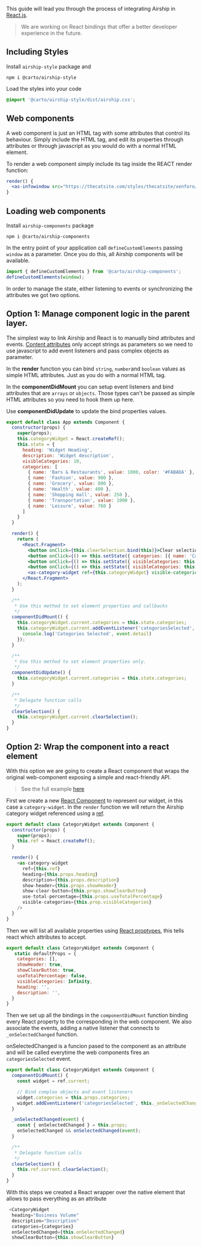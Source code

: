 This guide will lead you through the process of integrating Airship in [React.js](https://reactjs.org/).

>  We are working on React bindings that offer a better developer experience in the future.

## Including Styles

Install `airship-style` package and 

 ```
npm i @carto/airship-style
```

Load the styles into your code

```css
@import '@carto/airship-style/dist/airship.css';
```

## Web components

A web component is just an HTML tag with some attributes that control its behaviour. Simply include the HTML tag, and edit its properties through attributes or through javascript as you would do with a normal HTML element.

To render a web component simply include its tag inside the REACT render function:


```jsx
render() {
  <as-infowindow src="https://thecatsite.com/styles/thecatsite/xenforo/sources/notice3.png"></as-infowindow>
}
```


## Loading web components

Install `airship-components` package 

```
npm i @carto/airship-components
```

In the entry point of your application call `defineCustomElements` passing `window` as a parameter. Once you do this, all Airship components will be available.

```js
import { defineCustomElements } from '@carto/airship-components';
defineCustomElements(window);
```

In order to manage the state, either listening to events or synchronizing the attributes we got two options.

## Option 1: Manage component logic in the parent layer.

The simplest way to link Airship and React is to manually bind attributes and events. [Content attributes](https://developer.mozilla.org/en-US/docs/Web/HTML/Attributes#Content_versus_IDL_attributes) only accept strings as parameters so we need to
use javascript to add event listeners and pass complex objects as parameter.


In the **render** function you can bind `string`, `number`and `boolean` values as simple HTML attributes. Just as you do with a normal HTML tag.

In the **componentDidMount** you can setup event listeners and bind attributes that are `arrays` or `objects`. Those types can't be passed as simple HTML attributes so you need to hook them up here.

Use **componentDidUpdate** to update the bind properties values.

```jsx
export default class App extends Component {
  constructor(props) {
    super(props);
    this.categoryWidget = React.createRef();
    this.state = {
      heading: 'Widget Heading',
      description: 'Widget description',
      visibleCategories: 10,
      categories: [
        { name: 'Bars & Restaurants', value: 1000, color: '#FABADA' },
        { name: 'Fashion', value: 900 },
        { name: 'Grocery', value: 800 },
        { name: 'Health', value: 400 },
        { name: 'Shopping mall', value: 250 },
        { name: 'Transportation', value: 1000 },
        { name: 'Leisure', value: 760 }
      ]
    }
  }

  render() {
    return (
      <React.Fragment>
        <button onClick={this.clearSelection.bind(this)}>Clear selection</button>
        <button onClick={() => this.setState({ categories: [{ name: 'Cat 0', value: 100 }, { name: 'Cat 1', value: 90 }] })}>More Categories</button>
        <button onClick={() => this.setState({ visibleCategories: this.state.visibleCategories + 1 })}>More Categories</button>
        <button onClick={() => this.setState({ visibleCategories: this.state.visibleCategories - 1 })}>Less Categories</button>
        <as-category-widget ref={this.categoryWidget} visible-categories={this.state.visibleCategories} heading={this.state.heading} description={this.state.description} />
      </React.Fragment>
    );
  }

  /**
   * Use this method to set element properties and callbacks
   */
  componentDidMount() {
    this.categoryWidget.current.categories = this.state.categories;
    this.categoryWidget.current.addEventListener('categoriesSelected', event => {
      console.log('Categories Selected', event.detail)
    });
  }

  /**
   * Use this method to set element properties only.
   */
  componentDidUpdate() {
    this.categoryWidget.current.categories = this.state.categories;
  }

  /**
   * Delegate function calls
   */
  clearSelection() {
    this.categoryWidget.current.clearSelection();
  }
}
```


## Option 2: Wrap the component into a react element

With this option we are going to create a React component that wraps the original web-component exposing a simple and react-friendly API.


> See the full example [here](https://github.com/CartoDB/airship-demos/tree/master/react/widget)


First we create a new [React Component]() to represent our widget, in this case a `category-widget`. In the `render` function we will return
the Airship category widget referenced using a [ref](https://reactjs.org/docs/refs-and-the-dom.html).


```js
export default class CategoryWidget extends Component {
  constructor(props) {
    super(props);
    this.ref = React.createRef();
  }

  render() {
    <as-category-widget 
      ref={this.ref}
      heading={this.props.heading}
      description={this.props.description}
      show-header={this.props.showHeader}
      show-clear-button={this.props.showClearButton}
      use-total-percentage={this.props.useTotalPercentage}
      visible-categories={this.prop.visibleCategories}
    />
  }
}
```

Then we will list all available properties using [React proptypes](https://reactjs.org/docs/typechecking-with-proptypes.html), this tells react
which attributes to accept.

```js
export default class CategoryWidget extends Component {
   static defaultProps = {
    categories: [],
    showHeader: true,
    showClearButton: true,
    useTotalPercentage: false,
    visibleCategories: Infinity,
    heading: '',
    description: '',
  }
}
```

Then we set up all the bindings in the `componentDidMount` function binding every React property to the corresponding in the web component. We also associate the events, adding a native listener that connects to `_onSelectedChanged` function.

onSelectedChanged is a funcion pased to the component as an attribute and will be called everytime the web components fires an `categoriesSelected` event.

```js
export default class CategoryWidget extends Component {
  componentDidMount() {
    const widget = ref.current;

    // Bind complex objects and event listeners
    widget.categories = this.props.categories;
    widget.addEventListener('categoriesSelected', this._onSelectedChanged.bind(this));
  }

  _onSelectedChanged(event) {
    const { onSelectedChanged } = this.props;
    onSelectedChanged && onSelectedChanged(event);
  }

  /**
   * Delegate function calls
   */
  clearSelection() {
    this.ref.current.clearSelection();
  }
}
```

With this steps we created a React wrapper over the native element that allows to pass everything as an attribute

```js
 <CategoryWidget
  heading="Business Volume"
  description="Description"
  categories={categories}
  onSelectedChanged={this.onSelectedChanged}
  showClearButton={this.showClearButton}
```